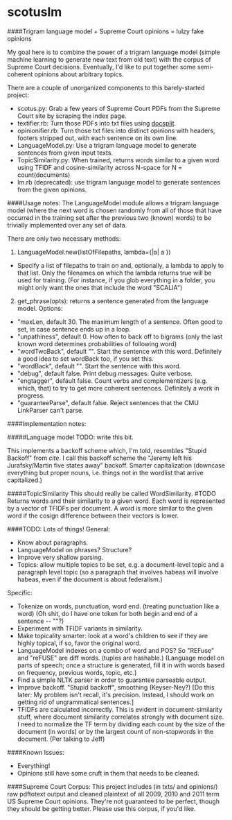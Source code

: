 scotuslm
==========

####Trigram language model + Supreme Court opinions = lulzy fake opinions

My goal here is to combine the power of a trigram language model (simple machine learning to generate new text from old text) with the corpus of Supreme Court decisions. Eventually, I'd like to put together some semi-coherent opinions about arbitrary topics.

There are a couple of unorganized components to this barely-started project:
- scotus.py: Grab a few years of Supreme Court PDFs from the Supreme Court site by scraping the index page.
- textifier.rb: Turn those PDFs into txt files using [docsplit](http://github.com/documentcloud/docsplit).
- opinionifier.rb: Turn those txt files into distinct opinions with headers, footers stripped out, with each sentence on its own line.
- LanguageModel.py: Use a trigram language model to generate sentences from given input texts.
- TopicSimilarity.py: When trained, returns words similar to a given word using TFIDF and cosine-similarity across N-space for N = count(documents)
- lm.rb (deprecated): use trigram language model to generate sentences from the given opinions.

####Usage notes:
The LanguageModel module allows a trigram language model (where the next word is chosen randomly from all of those that have occurred in the training set after the previous two (known) words) to be trivially implemented over any set of data. 

There are only two necessary methods:

1. LanguageModel.new(listOfFilepaths, lambda={|a| a })

  - Specify a list of filepaths to train on and, optionally, a lambda to apply to that list. Only the filenames on which the lambda returns true will be used for training. (For instance, if you glob everything in a folder, you might only want the ones that include the word "SCALIA")

2. get_phrase(opts): returns a sentence generated from the language model. Options:

  - "maxLen, default 30. The maximum length of a sentence. Often good to set, in case sentence ends up in a loop.
  - "unpathiness", default 0. How often to back off to bigrams (only the last known word determines probabilities of following word)
  - "wordTwoBack", default "". Start the sentence with this word. Definitely a good idea to set wordBack too, if you set this.
  - "wordBack", default "". Start the sentence with this word.
  - "debug", default false. Print debug messages. Quite verbose.
  - "engtagger", default false. Count verbs and complementizers (e.g. which, that) to try to get more coherent sentences. Definitely a work in progress.
  - "guaranteeParse", default false. Reject sentences that the CMU LinkParser can't parse.

####Implementation notes:

#####Language model
TODO: write this bit.

This implements a backoff scheme which, I'm told, resembles "Stupid Backoff" from _cite_. I call this backoff scheme the "Jeremy left his Jurafsky/Martin five states away" backoff.
Smarter capitalization (downcase everything but proper nouns, i.e. things not in the wordlist that arrive capitalized.)

#####TopicSimilarity
This should really be called WordSimilarity. #TODO
Returns words and their similarity to a given word. Each word is represented by a vector of TFIDFs per document. A word is more similar to the given word if the cosign difference between their vectors is lower.

####TODO:
Lots of things!
General:
- Know about paragraphs.
- LanguageModel on phrases? Structure?
- Improve very shallow parsing.
- Topics: allow multiple topics to be set, e.g. a document-level topic and a paragraph level topic (so a paragraph that involves habeas will involve habeas, even if the document is about federalism.)

Specific:
- Tokenize on words, punctuation, word end. (treating punctuation like a word) (Oh shit, do I have one token for both begin and end of a sentence -- ""?)
- Experiment with TFIDF variants in similarity.
- Make topicality smarter: look at a word's children to see if they are highly topical, if so, favor the original word.
- LanguageModel indexes on a combo of word and POS? So "REFuse" and "reFUSE" are diff words. (tuples are hashable.)
(Language model on parts of speech; once a structure is generated, fill it in with words based on frequency, previous words, topic, etc.)
- Find a simple NLTK parser in order to guarantee parseable output.
- Improve backoff. "Stupid backoff", smoothing (Keyser-Ney?) [Do this later: My problem isn't recall, it's precision. Instead, I should work on getting rid of ungrammatical sentences.]
- TFIDFs are calculated incorrectly. This is evident in document-similarity stuff, where document similarity correlates strongly with document size. I need to normalize the TF term by dividing each count by the size of the document (in words) or by the largest count of non-stopwords in the document. (Per talking to Jeff)

####Known Issues:
- Everything!
- Opinions still have some cruft in them that needs to be cleaned.

####Supreme Court Corpus:
This project includes (in txts/ and opinions/) raw pdftotext output and cleaned plaintext of all 2009, 2010 and 2011 term US Supreme Court opinions. They're not guaranteed to be perfect, though they should be getting better. Please use this corpus, if you'd like.